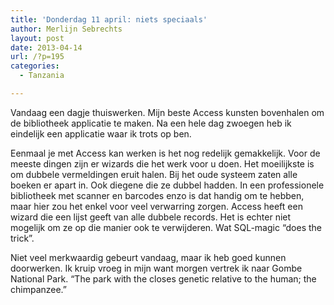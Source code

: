 ```yaml
---
title: 'Donderdag 11 april: niets speciaals'
author: Merlijn Sebrechts
layout: post
date: 2013-04-14
url: /?p=195
categories:
  - Tanzania

---
```

Vandaag een dagje thuiswerken. Mijn beste Access kunsten bovenhalen om de bibliotheek applicatie te maken. Na een hele dag zwoegen heb ik eindelijk een applicatie waar ik trots op ben.

Eenmaal je met Access kan werken is het nog redelijk gemakkelijk. Voor de meeste dingen zijn er wizards die het werk voor u doen. Het moeilijkste is om dubbele vermeldingen eruit halen. Bij het oude systeem zaten alle boeken er apart in. Ook diegene die ze dubbel hadden. In een professionele bibliotheek met scanner en barcodes enzo is dat handig om te hebben, maar hier zou het enkel voor veel verwarring zorgen. Access heeft een wizard die een lijst geeft van alle dubbele records. Het is echter niet mogelijk om ze op die manier ook te verwijderen. Wat SQL-magic &#8220;does the trick&#8221;.

Niet veel merkwaardig gebeurt vandaag, maar ik heb goed kunnen doorwerken. Ik kruip vroeg in mijn want morgen vertrek ik naar Gombe National Park. &#8220;The park with the closes genetic relative to the human; the chimpanzee.&#8221;